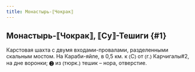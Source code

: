```yaml
---
title: Монастырь-⟦Чокрак⟧
---
```

## Монастырь-⟦Чокрак⟧, ⟦Су⟧-Тешиги {#1}

Карстовая шахта с двумя входами-провалами, разделенными скальным мостом. На Караби-яйле, в 0,5 км. к ⦅С⦆ от ⦅г.⦆ Карчигалы#2, на дне воронки; ❷ из ⦅тюрк.⦆ тешик – нора, отверстие.
